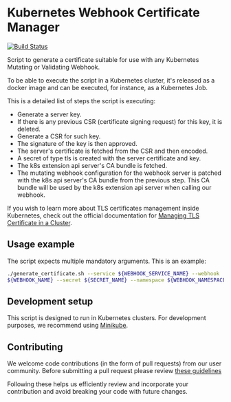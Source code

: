 # Kubernetes Webhook Certificate Manager

[![Build Status](https://travis-ci.com/newrelic/k8s-webhook-cert-manager.svg?branch=master)](https://travis-ci.com/newrelic/k8s-webhook-cert-manager)

Script to generate a certificate suitable for use with any Kubernetes Mutating
or Validating Webhook.

To be able to execute the script in a Kubernetes cluster, it's released as a
docker image and can be executed, for instance, as a Kubernetes Job. 

This is a detailed list of steps the script is executing:

- Generate a server key.
- If there is any previous CSR (certificate signing request) for this key, it is deleted.
- Generate a CSR for such key.
- The signature of the key is then approved.
- The server's certificate is fetched from the CSR and then encoded.
- A secret of type tls is created with the server certificate and key.
- The k8s extension api server's CA bundle is fetched.
- The mutating webhook configuration for the webhook server is patched with the k8s api server's CA bundle from the previous step. This CA bundle will be used by the k8s extension api server when calling our webhook.

If you wish to learn more about TLS certificates management inside Kubernetes, check out the official documentation for [Managing TLS Certificate in a Cluster](https://kubernetes.io/docs/tasks/tls/managing-tls-in-a-cluster/#create-a-certificate-signing-request-object-to-send-to-the-kubernetes-api).

## Usage example

The script expects multiple mandatory arguments. This is an example:

``` sh
./generate_certificate.sh --service ${WEBHOOK_SERVICE_NAME} --webhook
${WEBHOOK_NAME} --secret ${SECRET_NAME} --namespace ${WEBHOOK_NAMESPACE} 
```

## Development setup

This script is designed to run in Kubernetes clusters. For development purposes,
we recommend using [Minikube](https://github.com/kubernetes/minikube).

## Contributing

We welcome code contributions (in the form of pull requests) from our user community. Before submitting a pull request please review [these guidelines](./CONTRIBUTING.md)

Following these helps us efficiently review and incorporate your contribution and avoid breaking your code with future changes.

